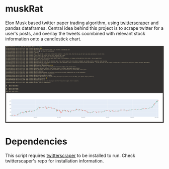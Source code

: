 # muskRat
Elon Musk based twitter paper trading algorithm, using [twitterscraper](https://github.com/taspinar/twitterscraper) and pandas dataframes. Central idea behind this project is to scrape twitter for a user's posts, and overlay the tweets coombined with relevant stock information onto a candlestick chart.


![alt text](https://github.com/bsumser/muskRat/blob/master/image/musk.png?raw=true)

# Dependencies
This script requires [twitterscraper](https://github.com/taspinar/twitterscraper) to be installed to run. Check twitterscaper's repo for installation information.
